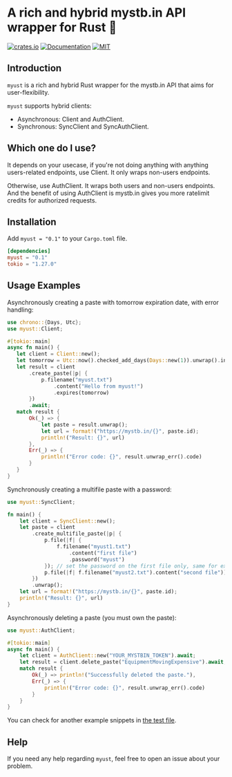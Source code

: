  # A rich and hybrid mystb.in API wrapper for Rust 🦀
 
[![crates.io](https://img.shields.io/crates/v/myust.svg)](https://crates.io/crates/myust)
[![Documentation](https://docs.rs/myust/badge.svg)](https://docs.rs/myust)
[![MIT](https://img.shields.io/crates/l/myust.svg)](./LICENSE)

 ## Introduction

 `myust` is a rich and hybrid Rust wrapper for the mystb.in API that aims for user-flexibility.
 
 `myust` supports hybrid clients:

 - Asynchronous: Client and AuthClient.
 - Synchronous: SyncClient and SyncAuthClient.
 
 ## Which one do I use?
 
 It depends on your usecase,
 if you're not doing anything with anything users-related
 endpoints, use Client. It only wraps
 non-users endpoints.
 
 Otherwise, use AuthClient. It wraps both users
 and non-users endpoints.
 And the benefit of using AuthClient is mystb.in
 gives you more ratelimit credits for authorized requests.

 ## Installation

 Add `myust = "0.1"` to your `Cargo.toml` file.

 ```toml
 [dependencies]
 myust = "0.1"
 tokio = "1.27.0"
 ```

 ## Usage Examples

 Asynchronously creating a paste with tomorrow expiration date, with error handling:
 ```rust
 use chrono::{Days, Utc};
 use myust::Client;

#[tokio::main]
async fn main() {
    let client = Client::new();
    let tomorrow = Utc::now().checked_add_days(Days::new(1)).unwrap().into();
    let result = client
        .create_paste(|p| {
            p.filename("myust.txt")
                .content("Hello from myust!")
                .expires(tomorrow)
        })
        .await;
    match result {
        Ok(_) => {
            let paste = result.unwrap();
            let url = format!("https://mystb.in/{}", paste.id);
            println!("Result: {}", url)
        },
        Err(_) => {
            println!("Error code: {}", result.unwrap_err().code)
        }
    }
}
```
Synchronously creating a multifile paste with a password:
```rust
use myust::SyncClient;

fn main() {
    let client = SyncClient::new();
    let paste = client
        .create_multifile_paste(|p| {
            p.file(|f| {
                f.filename("myust1.txt")
                    .content("first file")
                    .password("myust")
            }); // set the password on the first file only, same for expiration date
            p.file(|f| f.filename("myust2.txt").content("second file"))
        })
        .unwrap();
    let url = format!("https://mystb.in/{}", paste.id);
    println!("Result: {}", url)
}
```

Asynchronously deleting a paste (you must own the paste):
```rust
use myust::AuthClient;

#[tokio::main]
async fn main() {
    let client = AuthClient::new("YOUR_MYSTBIN_TOKEN").await;
    let result = client.delete_paste("EquipmentMovingExpensive").await; // The paste ID to delete
    match result {
        Ok(_) => println!("Successfully deleted the paste."),
        Err(_) => {
            println!("Error code: {}", result.unwrap_err().code)
        }
    }
}
```

You can check for another example snippets in [the test file](tests/test.rs).

## Help

If you need any help regarding `myust`, feel free to open an issue about your problem.
